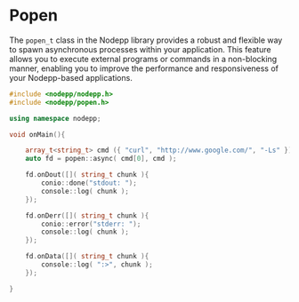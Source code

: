 # Popen

The `popen_t` class in the Nodepp library provides a robust and flexible way to spawn asynchronous processes within your application. This feature allows you to execute external programs or commands in a non-blocking manner, enabling you to improve the performance and responsiveness of your Nodepp-based applications.

```cpp
#include <nodepp/nodepp.h>
#include <nodepp/popen.h>

using namespace nodepp;

void onMain(){

    array_t<string_t> cmd ({ "curl", "http://www.google.com/", "-Ls" });
    auto fd = popen::async( cmd[0], cmd );

    fd.onDout([]( string_t chunk ){
        conio::done("stdout: ");
        console::log( chunk );
    });

    fd.onDerr([]( string_t chunk ){
        conio::error("stderr: ");
        console::log( chunk );
    });

    fd.onData([]( string_t chunk ){
        console::log( ":>", chunk );
    });

}
```